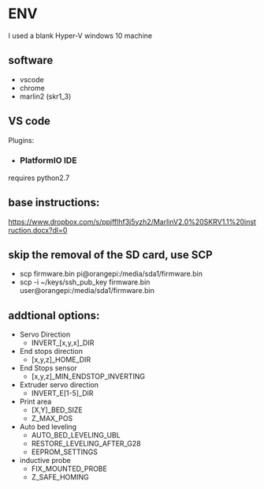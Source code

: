 # ENV
I used a blank Hyper-V windows 10 machine

## software
- vscode
- chrome
- marlin2 (skr1_3)

## VS code
Plugins:
- ### PlatformIO IDE
requires python2.7


## base instructions:
https://www.dropbox.com/s/ppjfflhf3j5yzh2/MarlinV2.0%20SKRV1.1%20instruction.docx?dl=0

## skip the removal of the SD card, use SCP
- scp firmware.bin pi@orangepi:/media/sda1/firmware.bin
- scp -i ~/keys/ssh_pub_key firmware.bin user@orangepi:/media/sda1/firmware.bin

## addtional options:
- Servo Direction
  - INVERT_[x,y,x]_DIR
- End stops direction
  - [x,y,z]_HOME_DIR
- End Stops sensor
  - [x,y,z]_MIN_ENDSTOP_INVERTING
- Extruder servo direction
  - INVERT_E[1-5]_DIR
- Print area
  - [X,Y]_BED_SIZE
  - Z_MAX_POS
- Auto bed leveling
  - AUTO_BED_LEVELING_UBL
  - RESTORE_LEVELING_AFTER_G28
  - EEPROM_SETTINGS 
- inductive probe
  - FIX_MOUNTED_PROBE
  - Z_SAFE_HOMING

